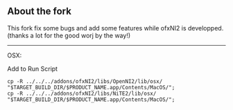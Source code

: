 About the fork
------------

This fork fix some bugs and add some features while ofxNI2 is developped. (thanks a lot for the good worj by the way!)

------------

OSX:

Add to Run Script

	cp -R ../../../addons/ofxNI2/libs/OpenNI2/lib/osx/ "$TARGET_BUILD_DIR/$PRODUCT_NAME.app/Contents/MacOS/";
	cp -R ../../../addons/ofxNI2/libs/NiTE2/lib/osx/ "$TARGET_BUILD_DIR/$PRODUCT_NAME.app/Contents/MacOS/";
